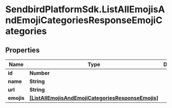 # SendbirdPlatformSdk.ListAllEmojisAndEmojiCategoriesResponseEmojiCategories

## Properties

Name | Type | Description | Notes
------------ | ------------- | ------------- | -------------
**id** | **Number** |  | [optional] 
**name** | **String** |  | [optional] 
**url** | **String** |  | [optional] 
**emojis** | [**[ListAllEmojisAndEmojiCategoriesResponseEmojis]**](ListAllEmojisAndEmojiCategoriesResponseEmojis.md) |  | [optional] 


